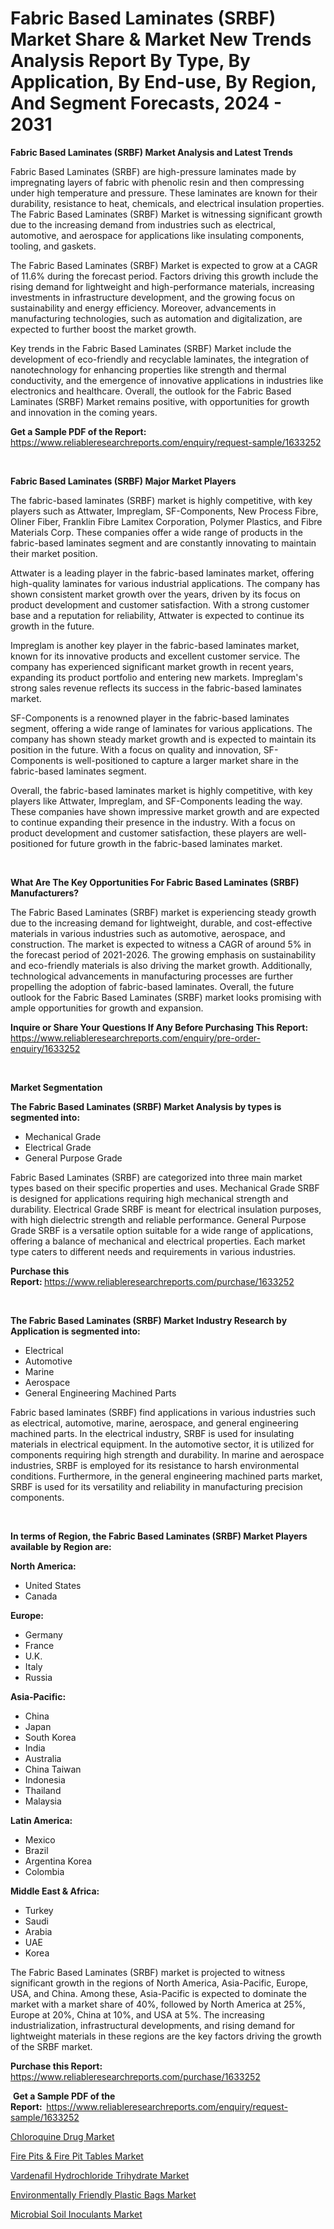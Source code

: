 <p><h1>Fabric Based Laminates (SRBF) Market Share & Market New Trends Analysis Report By Type, By Application, By End-use, By Region, And Segment Forecasts, 2024 - 2031</h1></p><p><strong>Fabric Based Laminates (SRBF) Market Analysis and Latest Trends</strong></p>
<p><p>Fabric Based Laminates (SRBF) are high-pressure laminates made by impregnating layers of fabric with phenolic resin and then compressing under high temperature and pressure. These laminates are known for their durability, resistance to heat, chemicals, and electrical insulation properties. The Fabric Based Laminates (SRBF) Market is witnessing significant growth due to the increasing demand from industries such as electrical, automotive, and aerospace for applications like insulating components, tooling, and gaskets.</p><p>The Fabric Based Laminates (SRBF) Market is expected to grow at a CAGR of 11.6% during the forecast period. Factors driving this growth include the rising demand for lightweight and high-performance materials, increasing investments in infrastructure development, and the growing focus on sustainability and energy efficiency. Moreover, advancements in manufacturing technologies, such as automation and digitalization, are expected to further boost the market growth.</p><p>Key trends in the Fabric Based Laminates (SRBF) Market include the development of eco-friendly and recyclable laminates, the integration of nanotechnology for enhancing properties like strength and thermal conductivity, and the emergence of innovative applications in industries like electronics and healthcare. Overall, the outlook for the Fabric Based Laminates (SRBF) Market remains positive, with opportunities for growth and innovation in the coming years.</p></p>
<p><strong>Get a Sample PDF of the Report:&nbsp;</strong> <a href="https://www.reliableresearchreports.com/enquiry/request-sample/1633252">https://www.reliableresearchreports.com/enquiry/request-sample/1633252</a></p>
<p>&nbsp;</p>
<p><strong>Fabric Based Laminates (SRBF) Major Market Players</strong></p>
<p><p>The fabric-based laminates (SRBF) market is highly competitive, with key players such as Attwater, Impreglam, SF-Components, New Process Fibre, Oliner Fiber, Franklin Fibre Lamitex Corporation, Polymer Plastics, and Fibre Materials Corp. These companies offer a wide range of products in the fabric-based laminates segment and are constantly innovating to maintain their market position.</p><p>Attwater is a leading player in the fabric-based laminates market, offering high-quality laminates for various industrial applications. The company has shown consistent market growth over the years, driven by its focus on product development and customer satisfaction. With a strong customer base and a reputation for reliability, Attwater is expected to continue its growth in the future.</p><p>Impreglam is another key player in the fabric-based laminates market, known for its innovative products and excellent customer service. The company has experienced significant market growth in recent years, expanding its product portfolio and entering new markets. Impreglam's strong sales revenue reflects its success in the fabric-based laminates market.</p><p>SF-Components is a renowned player in the fabric-based laminates segment, offering a wide range of laminates for various applications. The company has shown steady market growth and is expected to maintain its position in the future. With a focus on quality and innovation, SF-Components is well-positioned to capture a larger market share in the fabric-based laminates segment.</p><p>Overall, the fabric-based laminates market is highly competitive, with key players like Attwater, Impreglam, and SF-Components leading the way. These companies have shown impressive market growth and are expected to continue expanding their presence in the industry. With a focus on product development and customer satisfaction, these players are well-positioned for future growth in the fabric-based laminates market.</p></p>
<p>&nbsp;</p>
<p><strong>What Are The Key Opportunities For Fabric Based Laminates (SRBF) Manufacturers?</strong></p>
<p><p>The Fabric Based Laminates (SRBF) market is experiencing steady growth due to the increasing demand for lightweight, durable, and cost-effective materials in various industries such as automotive, aerospace, and construction. The market is expected to witness a CAGR of around 5% in the forecast period of 2021-2026. The growing emphasis on sustainability and eco-friendly materials is also driving the market growth. Additionally, technological advancements in manufacturing processes are further propelling the adoption of fabric-based laminates. Overall, the future outlook for the Fabric Based Laminates (SRBF) market looks promising with ample opportunities for growth and expansion.</p></p>
<p><strong>Inquire or Share Your Questions If Any Before Purchasing This Report:</strong> <a href="https://www.reliableresearchreports.com/enquiry/pre-order-enquiry/1633252">https://www.reliableresearchreports.com/enquiry/pre-order-enquiry/1633252</a></p>
<p>&nbsp;</p>
<p><strong>Market Segmentation</strong></p>
<p><strong>The Fabric Based Laminates (SRBF) Market Analysis by types is segmented into:</strong></p>
<p><ul><li>Mechanical Grade</li><li>Electrical Grade</li><li>General Purpose Grade</li></ul></p>
<p><p>Fabric Based Laminates (SRBF) are categorized into three main market types based on their specific properties and uses. Mechanical Grade SRBF is designed for applications requiring high mechanical strength and durability. Electrical Grade SRBF is meant for electrical insulation purposes, with high dielectric strength and reliable performance. General Purpose Grade SRBF is a versatile option suitable for a wide range of applications, offering a balance of mechanical and electrical properties. Each market type caters to different needs and requirements in various industries.</p></p>
<p><strong>Purchase this Report:&nbsp;</strong><a href="https://www.reliableresearchreports.com/purchase/1633252">https://www.reliableresearchreports.com/purchase/1633252</a></p>
<p>&nbsp;</p>
<p><strong>The Fabric Based Laminates (SRBF) Market Industry Research by Application is segmented into:</strong></p>
<p><ul><li>Electrical</li><li>Automotive</li><li>Marine</li><li>Aerospace</li><li>General Engineering Machined Parts</li></ul></p>
<p><p>Fabric based laminates (SRBF) find applications in various industries such as electrical, automotive, marine, aerospace, and general engineering machined parts. In the electrical industry, SRBF is used for insulating materials in electrical equipment. In the automotive sector, it is utilized for components requiring high strength and durability. In marine and aerospace industries, SRBF is employed for its resistance to harsh environmental conditions. Furthermore, in the general engineering machined parts market, SRBF is used for its versatility and reliability in manufacturing precision components.</p></p>
<p>&nbsp;</p>
<p><strong>In terms of Region, the Fabric Based Laminates (SRBF) Market Players available by Region are:</strong></p>
<p>
    <p> <strong> North America: </strong>
        <ul>
            <li>United States</li>
            <li>Canada</li>
        </ul>
        </p> 
    <p> <strong> Europe: </strong>
        <ul>
            <li>Germany</li>
            <li>France</li>
            <li>U.K.</li>
            <li>Italy</li>
            <li>Russia</li>
        </ul>
        </p> 
    <p> <strong> Asia-Pacific: </strong>
        <ul>
            <li>China</li>
            <li>Japan</li>
            <li>South Korea</li>
            <li>India</li>
            <li>Australia</li>
            <li>China Taiwan</li>
            <li>Indonesia</li>
            <li>Thailand</li>
            <li>Malaysia</li>
        </ul>
        </p> 
    <p> <strong> Latin America: </strong>
        <ul>
            <li>Mexico</li>
            <li>Brazil</li>
            <li>Argentina Korea</li>
            <li>Colombia</li>
        </ul>
        </p> 
    <p> <strong> Middle East & Africa: </strong>
        <ul>
            <li>Turkey</li>
            <li>Saudi</li>
            <li>Arabia</li>
            <li>UAE</li>
            <li>Korea</li>
        </ul>
    </p>
    </p>
<p><p>The Fabric Based Laminates (SRBF) market is projected to witness significant growth in the regions of North America, Asia-Pacific, Europe, USA, and China. Among these, Asia-Pacific is expected to dominate the market with a market share of 40%, followed by North America at 25%, Europe at 20%, China at 10%, and USA at 5%. The increasing industrialization, infrastructural developments, and rising demand for lightweight materials in these regions are the key factors driving the growth of the SRBF market.</p></p>
<p><strong>Purchase this Report: </strong><a href="https://www.reliableresearchreports.com/purchase/1633252">https://www.reliableresearchreports.com/purchase/1633252</a></p>
<p>&nbsp;<strong>Get a Sample PDF of the Report:&nbsp;&nbsp;</strong><a href="https://www.reliableresearchreports.com/enquiry/request-sample/1633252">https://www.reliableresearchreports.com/enquiry/request-sample/1633252</a></p>
<p><strong></strong></p>
<p><p><a href="https://woozy-pyroraptor-a1f.notion.site/Chloroquine-Drug-Market-Research-Report-Provides-Critical-Insights-that-can-help-Shape-Business-Deve-6bec9f6186774695a43771f3ffeb8732">Chloroquine Drug Market</a></p><p><a href="https://view.publitas.com/reportprime-1/global-fire-pits-fire-pit-tables-market-by-types-applications-and-major-players-with-regional-growth-rate-analysis-and-development-situation-from-2024-to-2031/">Fire Pits & Fire Pit Tables Market</a></p><p><a href="https://rainy-horn-d69.notion.site/Vardenafil-Hydrochloride-Trihydrate-Market-Size-Evaluating-its-Market-Trends-Growth-and-Projectio-f448070476214d969213a88606cec531">Vardenafil Hydrochloride Trihydrate Market</a></p><p><a href="https://view.publitas.com/reportprime-1/environmentally-friendly-plastic-bags-market-analysis-examines-its-scope-on-growth-opportunities-and-forecasted-trends-spanning-from-2024-to-2031/">Environmentally Friendly Plastic Bags Market</a></p><p><a href="https://woozy-pyroraptor-a1f.notion.site/Microbial-Soil-Inoculants-Market-with-the-goal-of-estimating-the-market-size-and-future-growth-poten-049a5e2bc04f43f3b25d4ad0efedc3ee">Microbial Soil Inoculants Market</a></p></p>